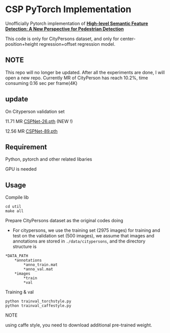 # CSP PyTorch Implementation
Unofficially Pytorch implementation of [**High-level Semantic Feature Detection: A New Perspective for Pedestrian Detection**](<https://github.com/liuwei16/CSP>)

This code is only for CityPersons dataset, and only for center-position+height regression+offset regression model.

## NOTE
This repo will no longer be updated.
After all the experiments are done, I will open a new repo.
Currently MR of CityPerson has reach 10.2%, time consuming 0.16 sec per frame(4K)

## update

On Cityperson validation set

11.71 MR [CSPNet-26.pth](https://www.dropbox.com/s/albzr94lru7fdsv/CSPNet-26.pth?dl=0) (NEW !)

12.56 MR [CSPNet-89.pth](<https://www.dropbox.com/s/2uivsotq46la15u/CSPNet-89.pth?dl=0>)

## Requirement

Python, pytorch and other related libaries

GPU is needed

## Usage

Compile lib

~~~
cd util
make all
~~~

Prepare CityPersons dataset as the original codes doing

* For citypersons, we use the training set (2975 images) for training and test on the validation set (500 images), we assume that images and annotations are stored in  `./data/citypersons`, and the directory structure is

```
*DATA_PATH
	*annotations
		*anno_train.mat
		*anno_val.mat
	*images
		*train
		*val
```



Training & val

~~~
python trainval_torchstyle.py
python trainval_caffestyle.py
~~~

NOTE

using caffe style, you need to download additional pre-trained weight.

